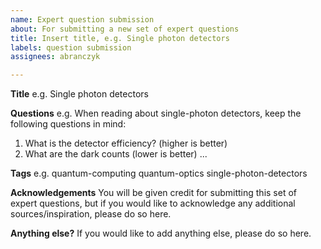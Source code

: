```yaml
---
name: Expert question submission
about: For submitting a new set of expert questions
title: Insert title, e.g. Single photon detectors
labels: question submission
assignees: abranczyk

---
```


**Title**
e.g. Single photon detectors

**Questions**
e.g. When reading about single-photon detectors, keep the following questions in mind:
1. What is the detector efficiency? (higher is better)
2. What are the dark counts (lower is better)
...

**Tags**
e.g. quantum-computing quantum-optics single-photon-detectors

**Acknowledgements**
You will be given credit for submitting this set of expert questions, but if you would like to acknowledge any additional sources/inspiration, please do so here. 

**Anything else?**
If you would like to add anything else, please do so here.
